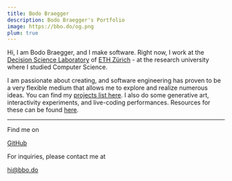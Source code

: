```yaml
---
title: Bodo Braegger
description: Bodo Braegger's Portfolio
image: https://bbo.do/og.png
plum: true
---
```


Hi, I am Bodo Braegger, and I make software. Right now, I work at the [Decision Science Laboratory](https://descil.ethz.ch/) of [ETH Zürich](https://ethz.ch/) - at the research university where I studied Computer Science.<br>

I am passionate about creating, and software engineering has proven to be a very flexible medium that allows me to explore and realize numerous ideas. You can find my [projects list here](/projects). I also do some generative art, interactivity experiments, and live-coding performances. Resources for these can be found [here](/projects#generative-art-and-live-coding-resources).

<!-- You can find excerpts on [generative .bbo.do](https://generative.bbo.do/). -->

<!-- Outside of programming, I enjoy making music, painting, and playing with my cat. -->
<div flex-auto />

---

Find me on

<p flex="~ gap-3 wrap" class="mt--2!">
  <a href="https://github.com/bodobraegger" target="_blank"><span op75 i-simple-icons-github /> GitHub</a>
</p>

For inquiries, please contact me at

<p flex="~ gap-3 wrap" class="mt--2!">
  <a href="mailto:hi@bbo.do"><span op75 i-carbon-email /> hi@bbo.do</a>
</p>

<!-- If you enjoy my works, consider sponsoring me on [<span i-carbon-favorite /> GitHub Sponsor](https://github.com/sponsors/bodobraegger) to keep them sustainable. -->
